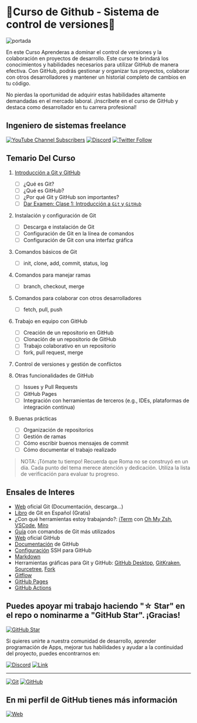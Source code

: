 # 🦑Curso de Github - Sistema de control de versiones🐙 

![portada](https://github.com/ByChokeYT/Curso_de_Github/blob/main/Recursos/Portada_Git_vs_Github.gif)

En este Curso Aprenderas a dominar el control de versiones y la colaboración en proyectos de desarrollo. Este curso te brindará los conocimientos y habilidades necesarios para utilizar GitHub de manera efectiva. Con GitHub, podrás gestionar y organizar tus proyectos, colaborar con otros desarrolladores y mantener un historial completo de cambios en tu código.

No pierdas la oportunidad de adquirir estas habilidades altamente demandadas en el mercado laboral. ¡Inscríbete en el curso de GitHub y destaca como desarrollador en tu carrera profesional!

## Ingeniero de sistemas freelance 

[![YouTube Channel Subscribers](https://img.shields.io/youtube/channel/subscribers/UCxPD7bsocoAMq8Dj18kmGyQ?style=social)](https://www.youtube.com/channel/UCc5LMZiE57HuRSwa6TLvp7g)
[![Discord](https://img.shields.io/discord/729672926432985098?style=social&label=Discord&logo=discord)](https://discord.gg/akHPY7EbJW)
[![Twitter Follow](https://img.shields.io/twitter/follow/ByChoke?style=social)](https://twitter.com/)


## Temario Del Curso

1. [Introducción a Git y GitHub](https://github.com/ByChokeYT/Curso_de_Git_GitHub/tree/main/01.%20Introduccion%20a%20Git%20y%20GitHub)

    - [ ] ¿Qué es Git?
    - [ ] ¿Qué es GitHub?
    - [ ] ¿Por qué Git y GitHub son importantes?
    - [ ] [Dar Examen: Clase 1: Introducción a `Git` y `GitHub`](https://forms.gle/toiLYERfdE2BQT1V8)
2. Instalación y configuración de Git
    - [ ] Descarga e instalación de Git
    - [ ] Configuración de Git en la línea de comandos
    - [ ] Configuración de Git con una interfaz gráfica
    
3. Comandos básicos de Git
    - [ ] init, clone, add, commit, status, log
    
4. Comandos para manejar ramas
    - [ ] branch, checkout, merge
    
5. Comandos para colaborar con otros desarrolladores
    - [ ] fetch, pull, push
    
6. Trabajo en equipo con GitHub
    - [ ] Creación de un repositorio en GitHub
    - [ ] Clonación de un repositorio de GitHub
    - [ ] Trabajo colaborativo en un repositorio
    - [ ] fork, pull request, merge
        
7. Control de versiones y gestión de conflictos

8. Otras funcionalidades de GitHub
    - [ ] Issues y Pull Requests
    - [ ] GitHub Pages
    - [ ] Integración con herramientas de terceros (e.g., IDEs, plataformas de integración continua)
    
9. Buenas prácticas
    - [ ] Organización de repositorios
    - [ ] Gestión de ramas
    - [ ] Cómo escribir buenos mensajes de commit
    - [ ] Cómo documentar el trabajo realizado

>NOTA: ¡Tómate tu tiempo! Recuerda que Roma no se construyó en un día. Cada punto del tema merece atención y dedicación. Utiliza la lista de verificación para evaluar tu progreso.

## Ensales de Interes

- [Web](https://git-scm.com) oficial Git (Documentación, descarga...)
- [Libro](https://git-scm.com/book/es/v2) de Git en Español (Gratis)
- ¿Con qué herramientas estoy trabajando?: [iTerm](https://iterm2.com/) con [Oh My Zsh](https://ohmyz.sh/), [VSCode](https://code.visualstudio.com/), [Miro](https://miro.com/)
- [Guía](https://training.github.com/downloads/es_ES/github-git-cheat-sheet/) con comandos de Git más utilizados
- [Web](https://github.com) oficial GitHub
- [Documentación](https://docs.github.com/es) de GitHub
- [Configuración](https://docs.github.com/es/authentication/connecting-to-github-with-ssh/about-ssh) SSH para GitHub
- [Markdown](https://docs.github.com/es/get-started/writing-on-github/getting-started-with-writing-and-formatting-on-github/basic-writing-and-formatting-syntax)
- Herramientas gráficas para Git y GitHub: [GitHub Desktop](https://desktop.github.com), [GitKraken](https://gitkraken.com), [Sourcetree](https://sourcetreeapp.com), [Fork](https://git-fork.com)
- [Gitflow](https://www.atlassian.com/git/tutorials/comparing-workflows/gitflow-workflow)
- [GitHub Pages](https://pages.github.com/)
- [GitHub Actions](https://github.com/features/actions)




## Puedes apoyar mi trabajo haciendo "☆ Star" en el repo o nominarme a "GitHub Star". ¡Gracias!

[![GitHub Star](https://img.shields.io/badge/GitHub-Nominar_a_star-yellow?style=for-the-badge&logo=github&logoColor=white&labelColor=101010)](https://stars.github.com/nominate/)

Si quieres unirte a nuestra comunidad de desarrollo, aprender programación de Apps, mejorar tus habilidades y ayudar a la continuidad del proyecto, puedes encontrarnos en:

[![Discord](https://img.shields.io/badge/Discord-Servidor_de_la_comunidad-5865F2?style=for-the-badge&logo=discord&logoColor=white&labelColor=101010)](https://discord.gg/akHPY7EbJW)
[![Link](https://img.shields.io/badge/Links_de_interés-moure.dev-39E09B?style=for-the-badge&logo=Linktree&logoColor=white&labelColor=101010)](https://moure.dev)

---
[![Git](https://img.shields.io/badge/Git-2.37+-f14e32?style=for-the-badge&logo=git&logoColor=white&labelColor=101010)](https://git-scm.com/)
[![GitHub](https://img.shields.io/badge/GitHub-Web-blue?style=for-the-badge&logo=github&logoColor=white&labelColor=101010)](https://github.com/)

## En mi perfil de GitHub tienes más información

[![Web](https://img.shields.io/badge/GitHub-ByChoke-14a1f0?style=for-the-badge&logo=github&logoColor=white&labelColor=101010)](https://github.com/ByChokeYT)